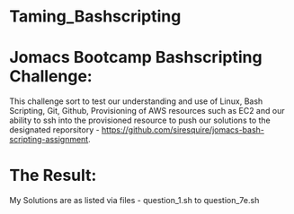 # Taming_Bashscripting
# Jomacs Bootcamp Bashscripting Challenge:
This challenge sort to test our understanding and use of Linux, Bash Scripting, Git, Github, Provisioning of AWS resources such as EC2 and our ability to ssh into the provisioned resource to push our solutions to the designated reporsitory - https://github.com/siresquire/jomacs-bash-scripting-assignment. 
# The Result:
My Solutions are as listed via files - question_1.sh to question_7e.sh
